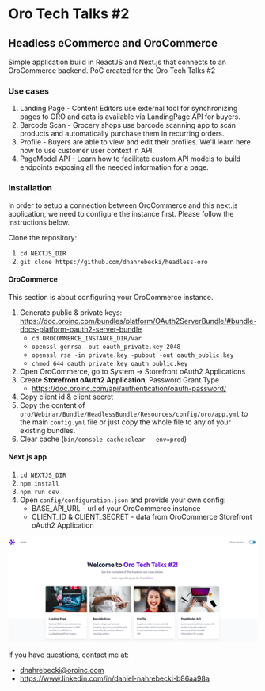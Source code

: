 # Oro Tech Talks #2
## Headless eCommerce and OroCommerce

Simple application build in ReactJS and Next.js that connects to an OroCommerce backend.
PoC created for the Oro Tech Talks #2

### Use cases
1. Landing Page - Content Editors use external tool for synchronizing pages to ORO and data is
   available via LandingPage API for buyers.
2. Barcode Scan - Grocery shops use barcode scanning app to scan products and automatically
   purchase them in recurring orders.
3. Profile - Buyers are able to view and edit their profiles. We'll learn here how to use customer user context in API.
4. PageModel API - Learn how to facilitate custom API models to build endpoints exposing all the needed information for a page.

### Installation

In order to setup a connection between OroCommerce and this next.js application, we need to configure the instance first.
Please follow the instructions below.

Clone the repository:
1. `cd NEXTJS_DIR`
2. `git clone https://github.com/dnahrebecki/headless-oro`

#### OroCommerce

This section is about configuring your OroCommerce instance.

1. Generate public & private keys: https://doc.oroinc.com/bundles/platform/OAuth2ServerBundle/#bundle-docs-platform-oauth2-server-bundle
   - `cd OROCOMMERCE_INSTANCE_DIR/var`
   - `openssl genrsa -out oauth_private.key 2048`
   - `openssl rsa -in private.key -pubout -out oauth_public.key`
   - `chmod 644 oauth_private.key oauth_public.key`
2. Open OroCommerce, go to System -> Storefront oAuth2 Applications
3. Create **Storefront oAuth2 Application**, Password Grant Type
   - https://doc.oroinc.com/api/authentication/oauth-password/
4. Copy client id & client secret
5. Copy the content of `oro/Webinar/Bundle/HeadlessBundle/Resources/config/oro/app.yml` to the main `config.yml` file or just copy the whole file to any of your existing bundles.
6. Clear cache (`bin/console cache:clear --env=prod`)

#### Next.js app

1. `cd NEXTJS_DIR`
2. `npm install`
3. `npm run dev`
4. Open `config/configuration.json` and provide your own config:
   - BASE_API_URL - url of your OroCommerce instance
   - CLIENT_ID & CLIENT_SECRET - data from OroCommerce Storefront oAuth2 Application

![Headless ORO homepage](/public/headless-home.png)

If you have questions, contact me at: 
- dnahrebecki@oroinc.com
- https://www.linkedin.com/in/daniel-nahrebecki-b86aa98a